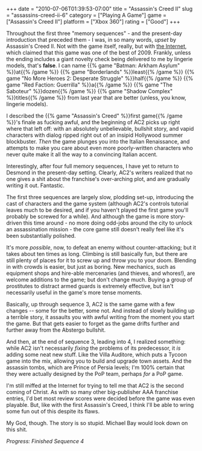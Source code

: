 +++
date = "2010-07-06T01:39:53-07:00"
title = "Assassin's Creed II"
slug = "assassins-creed-ii-6"
category = ["Playing A Game"]
game = ["Assassin's Creed II"]
platform = ["Xbox 360"]
rating = ["Good"]
+++

Throughout the first three "memory sequences" - and the present-day introduction that preceded them - I was, in so many words, <i>upset</i> by Assassin's Creed II.  Not with the game itself, really, but with <a href="http://www.metacritic.com/games/platforms/xbox360/assassinscreed2">the Internet</a>, which claimed that this game was one of the best of 2009.  Frankly, unless the ending includes a giant novelty check being delivered to me by lingerie models, that's <b>false</b>.  I can name {{% game "Batman: Arkham Asylum" %}}at{{% /game %}} {{% game "Borderlands" %}}least{{% /game %}} {{% game "No More Heroes 2: Desperate Struggle" %}}half{{% /game %}} {{% game "Red Faction: Guerrilla" %}}a{{% /game %}} {{% game "The Saboteur" %}}dozen{{% /game %}} {{% game "Shadow Complex" %}}titles{{% /game %}} from last year that are better (unless, you know, lingerie models).

I described the {{% game "Assassin's Creed" %}}first game{{% /game %}}'s finale as fucking awful, and the beginning of AC2 picks up right where that left off: with an absolutely unbelievable, bullshit story, and vapid characters with dialog ripped right out of an insipid Hollywood summer blockbuster.  <i>Then</i> the game plunges you into the Italian Renaissance, and attempts to make you care about even more poorly-written characters who never quite make it all the way to a convincing Italian accent.

Interestingly, after four full memory sequences, I have yet to return to Desmond in the present-day setting.  Clearly, AC2's writers realized that no one gives a shit about the franchise's over-arching plot, and are gradually writing it out.  Fantastic.

The first three sequences are largely slow, plodding set-up, introducing the cast of characters and the game system (although AC2's controls tutorial leaves much to be desired, and if you haven't played the first game you'll probably be screwed for a while).  And although the game is more story-driven this time around - no more doing odd-jobs around the city to unlock an assassination mission - the core game still doesn't really feel like it's been substantially polished.

It's more <i>possible</i>, now, to defeat an enemy without counter-attacking; but it takes about ten times as long.  Climbing is still basically fun, but there are still plenty of places for it to screw up and throw you to your doom.  Blending in with crowds is easier, but just as boring.  New mechanics, such as equipment shops and hire-able mercenaries (and thieves, and whores!), are welcome additions to the game; but don't change much.  Buying a group of prostitutes to distract armed guards is extremely effective, but isn't necessarily useful in the game's more tense moments.

Basically, up through sequence 3, AC2 is the same game with a few changes -- some for the better, some not.  And instead of slowly building up a terrible story, it assaults you with awful writing from the moment you start the game.  But that gets easier to forget as the game drifts further and further away from the Abstergo bullshit.

And then, at the end of sequence 3, leading into 4, I realized something: while AC2 isn't necessarily <i>fixing</i> the problems of its predecessor, it <i>is</i> adding some neat new stuff.  Like the Villa Auditore, which puts a Tycoon game into the mix, allowing you to build and upgrade town assets.  And the assassin tombs, which are Prince of Persia levels; I'm 100% certain that they were actually designed by the PoP team, perhaps <i>for</i> a PoP game.

I'm still miffed at the Internet for trying to tell me that AC2 is the second coming of Christ.  As with so many other big-publisher AAA franchise entries, I'd bet most review scores were decided before the game was even playable.  But, like with the first Assassin's Creed, I think I'll be able to wring some fun out of this despite its flaws.

My God, though.  The story is so stupid.  Michael Bay would look down on this shit.

<i>Progress: Finished Sequence 4</i>